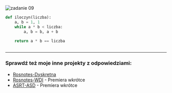 <picture>
  <source srcset="../../srt/zbior_zadan/09.png" media="(prefers-color-scheme: light)">
  <source srcset="../../srt/zbior_zadan/black_09.png" media="(prefers-color-scheme: dark)">
  <img src="../../srt/zbior_zadan/black_09.png" alt="zadanie 09">
</picture>

```python
def iloczyn(liczba):
    a, b = 1, 1
    while a * b < liczba:
        a, b = b, a + b

    return a * b == liczba



```

---
### Sprawdź też moje inne projekty z odpowiedziami:
- [Rosnotes-Dyskretna](https://github.com/kamilGie/Rosnotes-Dyskretna)
- [Rosnotes-WDI](https://github.com/kamilGie/Rosnotes-WDI) - Premiera wkrótce
- [ASRT-ASD](https://github.com/kamilGie/Rosnotes-Dyskretna) - Premiera wkrótce
